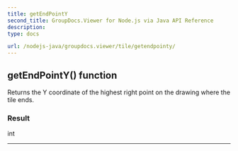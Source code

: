 ```yaml
---
title: getEndPointY
second_title: GroupDocs.Viewer for Node.js via Java API Reference
description: 
type: docs

url: /nodejs-java/groupdocs.viewer/tile/getendpointy/
---
```


## getEndPointY()  function

 Returns the Y coordinate of the highest right point on the drawing where the tile ends.
 

### Result
int


---


